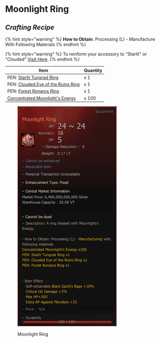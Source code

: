 # Moonlight Ring

## _Crafting Recipe_

{% hint style="warning" %}
**How to Obtain**: Processing (L) - Manufacture With Following Materials
{% endhint %}

{% hint style="warning" %}
To reinform your accessory to "Starlit" or "Clouded" [Visit Here](../../custom-items-recipes/accessory-change-item.md).
{% endhint %}

| Item                                                                                            | Quantity |
| ----------------------------------------------------------------------------------------------- | -------- |
| PEN: [Starlit Tungrad Ring](https://bdocodex.com/us/item/12085/#5)                              | x 1      |
| PEN: [Clouded Eye of the Ruins Ring](https://bdocodex.com/us/item/12077/#5)                     | x 1      |
| PEN: [Forest Ronaros Ring](https://bdocodex.com/us/item/12042/#5)                               | x 1      |
| [Concentrated Moonlight's Energy](../../custom-items-recipes/concentrated-moonlights-energy.md) | x 100    |

<figure><img src="../../../.gitbook/assets/QQ图片20221102003639.png" alt=""><figcaption><p>Moonlight Ring</p></figcaption></figure>


